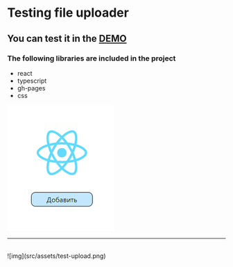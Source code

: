 # Testing file uploader

## You can test it in the [DEMO](https://veluat.github.io/TEST_S_1/)

### The following libraries are included in the project
* react
* typescript
* gh-pages
* css

![img](src/assets/test-default.png)
<br/>
___
<br/>
![img](src/assets/test-upload.png)